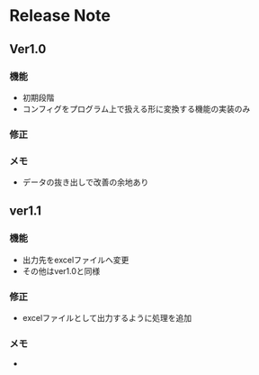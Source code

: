 # Release Note
## Ver1.0
### 機能
- 初期段階
- コンフィグをプログラム上で扱える形に変換する機能の実装のみ

### 修正

### メモ
- データの抜き出しで改善の余地あり

## ver1.1
### 機能
- 出力先をexcelファイルへ変更
- その他はver1.0と同様

### 修正
- excelファイルとして出力するように処理を追加

### メモ
- 